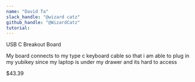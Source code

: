 ```yaml
---
name: "David Ta"
slack_handle: "@wizard catz"
github_handle: "@WizardCatz"
tutorial: 
---
```


USB C Breakout Board

My board connects to my type c keyboard cable so that i am able to plug in my yubikey since my laptop is under my drawer and its hard to access

$43.39
